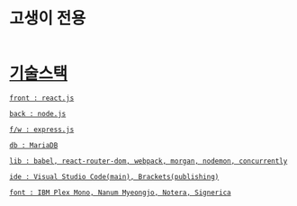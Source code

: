 <h1>고생이 전용 </h1>
<pre><a href="https://blog.naver.com/choseyoung45/221552706274</a></pre>

<h1>최초 git pull시 다음 패키지 설치 필수</h1>
<pre><code>yarn add morgan nodemon concurrently --dev
</code></pre>

<h1>secure.json</h1>
<pre><code>{
    "host" : "localhost",
    "port" : 3306,
    "user" : "root",
    "password" : "root",
    "database" : "test"
}</code></pre>

<h1>기술스택</h1>
<pre><code>front : react.js<br>
back : node.js<br>
f/w : express.js<br>
db : MariaDB<br>
lib : babel, react-router-dom, webpack, morgan, nodemon, concurrently<br>
ide : Visual Studio Code(main), Brackets(publishing)<br>
font : IBM Plex Mono, Nanum Myeongjo, Notera, Signerica<br>
</code></pre>

